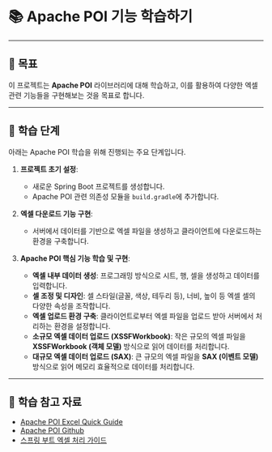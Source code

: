 # 📚 Apache POI 기능 학습하기

---

## 🎯 목표

이 프로젝트는 **Apache POI** 라이브러리에 대해 학습하고, 이를 활용하여 다양한 엑셀 관련 기능들을 구현해보는 것을 목표로 합니다.

---

## 🚀 학습 단계

아래는 Apache POI 학습을 위해 진행되는 주요 단계입니다.

1.  **프로젝트 초기 설정**:
    * 새로운 Spring Boot 프로젝트를 생성합니다.
    * Apache POI 관련 의존성 모듈을 `build.gradle`에 추가합니다.

2.  **엑셀 다운로드 기능 구현**:
    * 서버에서 데이터를 기반으로 엑셀 파일을 생성하고 클라이언트에 다운로드하는 환경을 구축합니다.

3.  **Apache POI 핵심 기능 학습 및 구현**:
    * **엑셀 내부 데이터 생성**: 프로그래밍 방식으로 시트, 행, 셀을 생성하고 데이터를 입력합니다.
    * **셀 조정 및 디자인**: 셀 스타일(글꼴, 색상, 테두리 등), 너비, 높이 등 엑셀 셀의 다양한 속성을 조작합니다.
    * **엑셀 업로드 환경 구축**: 클라이언트로부터 엑셀 파일을 업로드 받아 서버에서 처리하는 환경을 설정합니다.
    * **소규모 엑셀 데이터 업로드 (XSSFWorkbook)**: 작은 규모의 엑셀 파일을 **XSSFWorkbook (객체 모델)** 방식으로 읽어 데이터를 처리합니다.
    * **대규모 엑셀 데이터 업로드 (SAX)**: 큰 규모의 엑셀 파일을 **SAX (이벤트 모델)** 방식으로 읽어 메모리 효율적으로 데이터를 처리합니다.

---

## 🔗 학습 참고 자료

* [Apache POI Excel Quick Guide](https://poi.apache.org/components/spreadsheet/quick-guide.html)
* [Apache POI Github](https://github.com/apache/poi)
* [스프링 부트 엑셀 처리 가이드](https://www.devyummi.com/page?id=68560a79752aa2857972a3af)